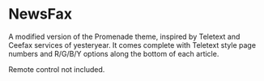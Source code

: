 # NewsFax

A modified version of the Promenade theme, inspired by Teletext and Ceefax services of yesteryear. It comes complete with Teletext style page numbers and R/G/B/Y options along the bottom of each article.

Remote control not included.
